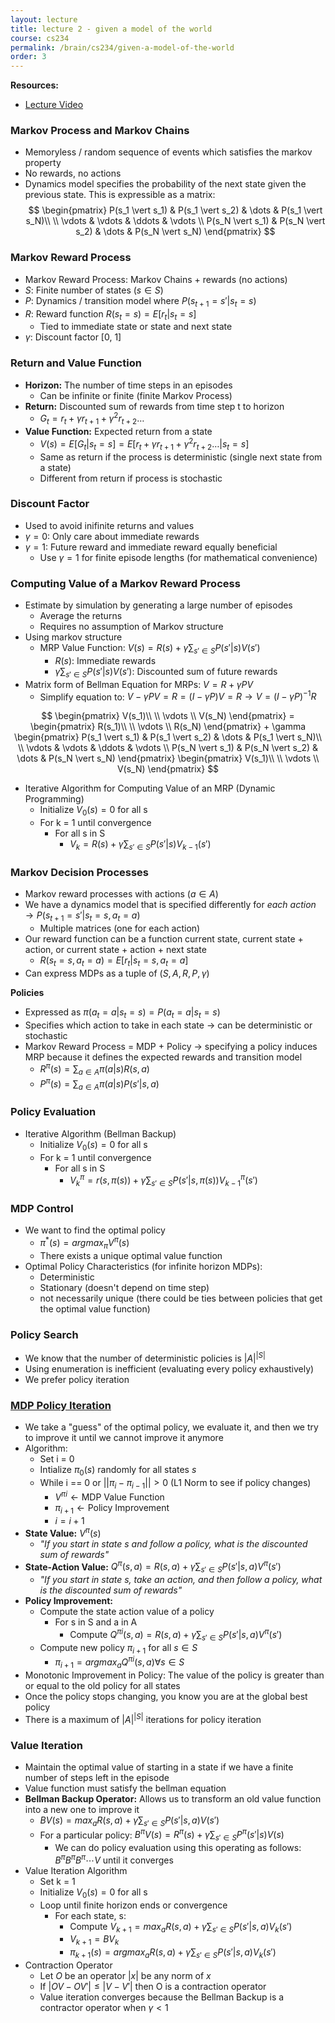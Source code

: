 ```yaml
---
layout: lecture
title: lecture 2 - given a model of the world
course: cs234
permalink: /brain/cs234/given-a-model-of-the-world
order: 3
---
```


**Resources:**
- [Lecture Video](https://youtu.be/E3f2Camj0Is?feature=shared)

### Markov Process and Markov Chains
- Memoryless / random sequence of events which satisfies the markov property
- No rewards, no actions
- Dynamics model specifies the probability of the next state given the previous state. This is expressible as a matrix:
$$
\begin{pmatrix}
P(s_1 \vert s_1) & P(s_1 \vert s_2) & \dots & P(s_1 \vert s_N)\\
\\ \vdots & \vdots & \ddots & \vdots
\\ P(s_N \vert s_1) & P(s_N \vert s_2) & \dots & P(s_N \vert s_N)
\end{pmatrix}
$$ 

### Markov Reward Process
- Markov Reward Process: Markov Chains + rewards (no actions)
- $S:$ Finite number of states ($s \in S$)
- $P:$ Dynamics / transition model where $P(s _{t+1} = s' \vert s_t = s)$
- $R:$ Reward function $R(s_t = s) = E[r_t \vert s_t = s]$
  - Tied to immediate state or state and next state
- $\gamma:$ Discount factor [0, 1]

### Return and Value Function
- **Horizon:** The number of time steps in an episodes
  - Can be infinite or finite (finite Markov Process)
- **Return:** Discounted sum of rewards from time step t to horizon
  - $G_t = r_t + \gamma r _{t+1} + \gamma^2 r _{t+2} \dots$
- **Value Function:** Expected return from a state
  - $V(s) = E[G_t \vert s_t = s] = E[r_t + \gamma r _{t+1} + \gamma^2 r _{t+2} \dots \vert s_t = s]$
  - Same as return if the process is deterministic (single next state from a state)
  - Different from return if process is stochastic

### Discount Factor
- Used to avoid inifinite returns and values
- $\gamma = 0:$ Only care about immediate rewards
- $\gamma = 1:$ Future reward and immediate reward equally beneficial
  - Use $\gamma = 1$ for finite episode lengths (for mathematical convenience)

### Computing Value of a Markov Reward Process
- Estimate by simulation by generating a large number of episodes
  - Average the returns
  - Requires no assumption of Markov structure
- Using markov structure
  - MRP Value Function: $V(s) = R(s) + \gamma \sum _{s' \in S}P(s' \vert s)V(s')$ 
    - $R(s):$ Immediate rewards
    - $\gamma \sum _{s' \in S}P(s' \vert s)V(s'):$ Discounted sum of future rewards
- Matrix form of Bellman Equation for MRPs: $V = R + \gamma PV$
  - Simplify equation to: $V - \gamma PV = R = (I - \gamma P)V = R \rightarrow V = (I - \gamma P)^{-1}R$

$$
\begin{pmatrix}
V(s_1)\\
\\ \vdots 
\\ V(s_N)
\end{pmatrix} = 
\begin{pmatrix}
R(s_1)\\
\\ \vdots 
\\ R(s_N)
\end{pmatrix} + \gamma
\begin{pmatrix}
P(s_1 \vert s_1) & P(s_1 \vert s_2) & \dots & P(s_1 \vert s_N)\\
\\ \vdots & \vdots & \ddots & \vdots
\\ P(s_N \vert s_1) & P(s_N \vert s_2) & \dots & P(s_N \vert s_N)
\end{pmatrix}
\begin{pmatrix}
V(s_1)\\
\\ \vdots 
\\ V(s_N)
\end{pmatrix}
$$ 

- Iterative Algorithm for Computing Value of an MRP (Dynamic Programming)
  - Initialize $V_0(s) = 0$ for all s
  - For k = 1 until convergence
    - For all s in S
      - $V_k = R(s) + \gamma \sum _{s' \in S}P(s'\vert s)V _{k-1}(s')$

### Markov Decision Processes
- Markov reward processes with actions ($a \in A$)
- We have a dynamics model that is specified differently for *each action* $\rightarrow P(s _{t+1} = s' \vert s_t = s, a_t = a)$
  - Multiple matrices (one for each action)
- Our reward function can be a function current state, current state + action, or current state + action + next state
  - $R(s_t = s, a_t = a) = E[r_t \vert s_t = s, a_t = a]$
- Can express MDPs as a tuple of $(S, A, R, P, \gamma)$

**Policies**
- Expressed as $\pi(a_t = a \vert s_t = s) = P(a_t = a \vert s_t = s)$
- Specifies which action to take in each state $\rightarrow$ can be deterministic or stochastic
- Markov Reward Process = MDP + Policy $\rightarrow$ specifying a policy induces MRP because it defines the expected rewards and transition model
  - $R^{\pi}(s) = \sum _{a \in A} \pi(a \vert s)R(s,a)$
  - $P^{\pi}(s) = \sum _{a \in A} \pi(a \vert s)P(s'\vert s,a)$

### Policy Evaluation
- Iterative Algorithm (Bellman Backup)
  - Initialize $V_0(s) = 0$ for all s
  - For k = 1 until convergence
    - For all s in S
      - $V^{\pi}_k = r(s, \pi(s)) + \gamma \sum _{s' \in S}P(s'\vert s, \pi(s))V^{\pi} _{k-1}(s')$

### MDP Control
- We want to find the optimal policy
  - $\pi^*(s)  = argmax _{\pi} V^{\pi}(s)$
  - There exists a unique optimal value function
- Optimal Policy Characteristics (for infinite horizon MDPs):
  - Deterministic
  - Stationary (doesn't depend on time step)
  - not necessarily unique (there could be ties between policies that get the optimal value function)

### Policy Search
- We know that the number of deterministic policies is $\vert A \vert ^{\vert S \vert}$
- Using enumeration is inefficient (evaluating every policy exhaustively)
- We prefer policy iteration

### [MDP Policy Iteration](#mdp-policy-iteration)
- We take a "guess" of the optimal policy, we evaluate it, and then we try to improve it until we cannot improve it anymore
- Algorithm:
  - Set i = 0
  - Intialize $\pi_{0}(s)$ randomly for all states $s$
  - While i == 0 or $\vert\vert \pi_i - \pi _{i-1}\vert\vert > 0$ (L1 Norm to see if policy changes) 
    - $V^{\pi i} \leftarrow \text{MDP Value Function}$
    - $\pi _{i+1} \leftarrow \text{Policy Improvement}$
    - $i = i + 1$
- **State Value:** $V^{\pi}(s)$
  - *"If you start in state s and follow a policy, what is the discounted sum of rewards"*
- **State-Action Value:** $Q^{\pi}(s, a) = R(s, a) + \gamma \sum _{s' \in S} P(s' \vert s, a)V^{\pi}(s')$ 
  - *"If you start in state s, take an action, and then follow a policy, what is the discounted sum of rewards"*
- **Policy Improvement:**
  - Compute the state action value of a policy 
    - For s in S and a in A
      - Compute $Q ^{\pi i}(s,a) = R(s, a) + \gamma \sum _{s' \in S} P(s' \vert s, a)V^{\pi}(s')$
  - Compute new policy $\pi _{i+1}$ for all $s \in S$
    -  $\pi _{i+1} = argmax _{a} Q^{\pi i}(s, a) \forall s \in S$
- Monotonic Improvement in Policy: The value of the policy is greater than or equal to the old policy for all states
- Once the policy stops changing, you know you are at the global best policy
- There is a maximum of $\vert A \vert ^{\vert S \vert}$ iterations for policy iteration

### Value Iteration
- Maintain the optimal value of starting in a state if we have a finite number of steps left in the episode
- Value function must satisfy the bellman equation
- **Bellman Backup Operator:** Allows us to transform an old value function into a new one to improve it
  - $BV(s) = max_a R(s, a) + \gamma \sum _{s' \in S}P(s' \vert s, a)V(s')$
  - For a particular policy: $B^{\pi}V(s) = R^{\pi}(s) + \gamma \sum _{s' \in S}P^{\pi}(s' \vert s)V(s)$
    - We can do policy evaluation using this operating as follows: $B^{\pi}B^{\pi}B^{\pi}\cdots V$ until it converges
- Value Iteration Algorithm
  - Set k = 1
  - Initialize $V_0(s) = 0$ for all s
  - Loop until finite horizon ends or convergence
    - For each state, s:
      - Compute $V _{k+1} = max_a R(s, a) + \gamma \sum _{s' \in S} P(s' \vert s, a)V_k(s')$ 
      - $V _{k+1} = BV_k$
      - $\pi _{k+1}(s) = argmax_a R(s,a)  + \gamma \sum _{s' \in S} P(s' \vert s, a)V_k(s')$
- Contraction Operator
  - Let $O$ be an operator $\vert x \vert$ be any norm of $x$
  - If $\vert OV - OV' \vert \leq \vert V - V'\vert$ then O is a contraction operator
  - Value iteration converges because the Bellman Backup is a contractor operator when $\gamma < 1$